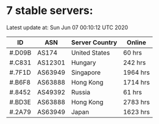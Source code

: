 # 7 stable servers:

Latest update at: Sun Jun 07 00:10:12 UTC 2020

| ID | ASN | Server Country | Online |
| -- | --- | -------------- | ------ |
| #.D09B | AS174 | United States | 60 hrs |
| #.C831 | AS12301 | Hungary | 242 hrs |
| #.7F1D | AS63949 | Singapore | 1964 hrs |
| #.B6F8 | AS63888 | Hong Kong | 1714 hrs |
| #.8452 | AS49392 | Russia | 61 hrs |
| #.BD3E | AS63888 | Hong Kong | 2783 hrs |
| #.2A79 | AS63949 | Japan | 1623 hrs |

